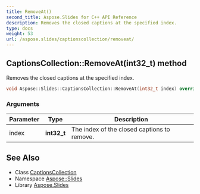 ```yaml
---
title: RemoveAt()
second_title: Aspose.Slides for C++ API Reference
description: Removes the closed captions at the specified index.
type: docs
weight: 53
url: /aspose.slides/captionscollection/removeat/
---
```

## CaptionsCollection::RemoveAt(int32_t) method


Removes the closed captions at the specified index.

```cpp
void Aspose::Slides::CaptionsCollection::RemoveAt(int32_t index) override
```


### Arguments

| Parameter | Type | Description |
| --- | --- | --- |
| index | **int32_t** | The index of the closed captions to remove. |

## See Also

* Class [CaptionsCollection](../)
* Namespace [Aspose::Slides](../../)
* Library [Aspose.Slides](../../../)